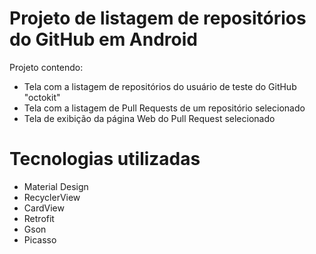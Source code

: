 # Projeto de listagem de repositórios do GitHub em Android

Projeto contendo:

- Tela com a listagem de repositórios do usuário de teste do GitHub "octokit"
- Tela com a listagem de Pull Requests de um repositório selecionado
- Tela de exibição da página Web do Pull Request selecionado

# Tecnologias utilizadas

- Material Design
- RecyclerView
- CardView
- Retrofit
- Gson
- Picasso
